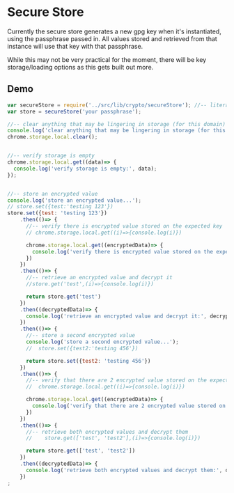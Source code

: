 Secure Store
============

Currently the secure store generates a new gpg key when it's instantiated, using the passphrase passed in. 
All values stored and retrieved from that instance will use that key with that passphrase.

While this may not be very practical for the moment, there will be key storage/loading options as this gets built out more.

Demo
----

```javascript
var secureStore = require('../src/lib/crypto/secureStore'); //-- literal path, relative to this file
var store = secureStore('your passphrase');

//-- clear anything that may be lingering in storage (for this domain)
console.log('clear anything that may be lingering in storage (for this domain)...');
chrome.storage.local.clear();


//-- verify storage is empty
chrome.storage.local.get((data)=> {
  console.log('verify storage is empty:', data);
});


//-- store an encrypted value
console.log('store an encrypted value...');
// store.set({test:'testing 123'})
store.set({test: 'testing 123'})
    .then(()=> {
      //-- verify there is encrypted value stored on the expected key
      // chrome.storage.local.get((i)=>{console.log(i)})

      chrome.storage.local.get((encryptedData)=> {
        console.log('verify there is encrypted value stored on the expected key:', encryptedData);
      })
    })
    .then(()=> {
      //-- retrieve an encrypted value and decrypt it
      //store.get('test',(i)=>{console.log(i)})

      return store.get('test')
    })
    .then((decryptedData)=> {
      console.log('retrieve an encrypted value and decrypt it:', decryptedData);
    })
    .then(()=> {
      //-- store a second encrypted value
      console.log('store a second encrypted value...');
      //  store.set({test2:'testing 456'})

      return store.set({test2: 'testing 456'})
    })
    .then(()=> {
      //-- verify that there are 2 encrypted value stored on the expected keys
      //  chrome.storage.local.get((i)=>{console.log(i)})

      chrome.storage.local.get((encryptedData)=> {
        console.log('verify that there are 2 encrypted value stored on the expected keys:', encryptedData);
      })
    })
    .then(()=> {
      //-- retrieve both encrypted values and decrypt them
      //    store.get(['test', 'test2'],(i)=>{console.log(i)})

      return store.get(['test', 'test2'])
    })
    .then((decryptedData)=> {
      console.log('retrieve both encrypted values and decrypt them:', decryptedData);
    })
;
```
